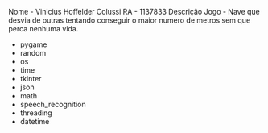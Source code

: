 Nome - Vinicius Hoffelder Colussi
RA - 1137833
Descrição Jogo - Nave que desvia de outras tentando conseguir o maior numero de metros sem que perca nenhuma vida.
- pygame
- random
- os
- time
- tkinter
- json
- math
- speech_recognition
- threading
- datetime